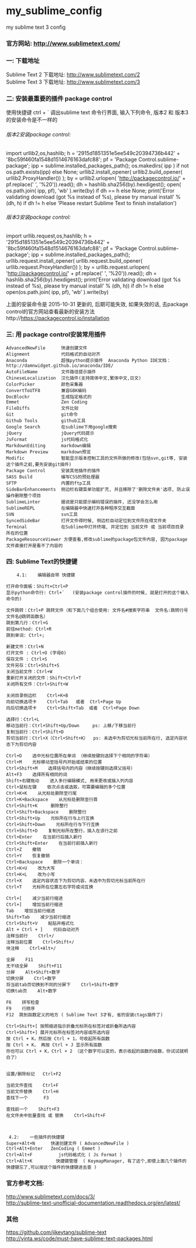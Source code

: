 # my_sublime_config
my sublime text 3 config

### 官方网站:   http://www.sublimetext.com/

### 一: 下载地址

Sublime Text 2 下载地址:  http://www.sublimetext.com/2   
Sublime Text 3 下载地址:  http://www.sublimetext.com/3


### 二: 安装最重要的插件 package control

使用快捷键 ctrl + ` 调出sublime text 命令行界面, 输入下列命令, 版本2 和 版本3的安装命令是不一样的

###### 版本2安装package control:
import urllib2,os,hashlib; h = '2915d1851351e5ee549c20394736b442' + '8bc59f460fa1548d1514676163dafc88'; pf = 'Package Control.sublime-package'; ipp = sublime.installed_packages_path(); os.makedirs( ipp ) if not os.path.exists(ipp) else None; urllib2.install_opener( urllib2.build_opener( urllib2.ProxyHandler()) ); by = urllib2.urlopen( 'http://packagecontrol.io/' + pf.replace(' ', '%20')).read(); dh = hashlib.sha256(by).hexdigest(); open( os.path.join( ipp, pf), 'wb' ).write(by) if dh == h else None; print('Error validating download (got %s instead of %s), please try manual install' % (dh, h) if dh != h else 'Please restart Sublime Text to finish installation')

###### 版本3安装package control:
import urllib.request,os,hashlib; h = '2915d1851351e5ee549c20394736b442' + '8bc59f460fa1548d1514676163dafc88'; pf = 'Package Control.sublime-package'; ipp = sublime.installed_packages_path(); urllib.request.install_opener( urllib.request.build_opener( urllib.request.ProxyHandler()) ); by = urllib.request.urlopen( 'http://packagecontrol.io/' + pf.replace(' ', '%20')).read(); dh = hashlib.sha256(by).hexdigest(); print('Error validating download (got %s instead of %s), please try manual install' % (dh, h)) if dh != h else open(os.path.join( ipp, pf), 'wb' ).write(by)

上面的安装命令是 2015-10-31 更新的, 后期可能失效, 如果失效的话, 去package control的官方网站查看最新的安装方法
http://https://packagecontrol.io/installation


### 三: 用 package control安装常用插件

    AdvancedNewFile      快速创建文件
    Alignment            代码格式的自动对齐
    Anaconda             超强python提示插件  Anaconda Python IDE文档：http://damnwidget.github.io/anaconda/IDE/
    AutoFileName         文件路径提示插件
    ChineseLocalization  汉化插件(支持简体中文,繁体中文,日文)
    ColorPicker          颜色采集器
    ConvertToUTF8        兼容GBK编码
    DocBlockr            生成指定格式的
    Emmet                Zen Coding
    FileDiffs            文件比较
    Git                  git命令
    Github Tools         github工具
    Google Search        在sublime下用google搜索
    jQuery               jQuery代码提示
    JsFormat             js代码格式化
    MarkdownEditing      markdown编辑
    Markdown Preview     markdown预览
    Modific              智能显示版本控制工具的文件所做的修改(包括svn,git等, 安装这个插件之前,要先安装git插件)
    Package Control      安装其他插件的插件
    SASS Build           编写CSS的预处理器
    SFTP                 内置的ftp工具
    SideBarEnhancements  侧边栏右键菜单功能扩充, 并且移除了'删除文件夹'选项, 防止误操作删除整个项目
    SublimeLinter        据说是只能提示编码错误的插件, 还没学会怎么用
    SublimeREPL          在编辑器中快速打开各种程序交互截面
    SVN                  svn工具
    SyncedSideBar        打开文件得时候, 侧边栏自动定位到文件所在得文件夹
    Terminal             在Sublime中打开终端, 并定位到 当前文件 或 当前项目目录 所在的位置
    PackageResourceViewer 方便查看,修改sublime的package包文件内容, 因为package文件直接打开是看不了内容的



### 四: Sublime Text的快捷键

        4.1:    编辑器自带 快捷键

    打开命令面板：Shift+Ctrl+P
    显示python命令行: Ctrl+`   (安装package control插件的时候, 就是打开的这个输入命令的)

    文件跳转：Ctrl+P 跳转文件（和下面几个组合使用: 文件名#搜索字符串  文件名:跳转行号  文件名@跳转函数名）
    跳到第几行：Ctrl+G
    前往method: Ctrl+R
    跳到单词: Ctrl+;

    新建文件：Ctrl+N
    打开文件 : Ctrl+O (字母O)
    保存文件 : Ctrl+S
    文件另存：Ctrl+Shift+S
    关闭当前文件：Ctrl+W
    重新打开关闭的文件：Shift+Ctrl+T
    关闭所有文件：Ctrl+Shift+W

    关闭目录侧边栏    Ctrl+K+B
    向前切换选项卡    Ctrl+Tab   或者  Ctrl+Page Up
    向后切换选项卡    Ctrl+Shift+Tab  或者  Ctrl+Page Down

    选择行：Ctrl+L
    移动当前行：Ctrl+Shift+Up/Down     ps: 上移/下移当前行
    复制当前行：Ctrl+Shift+D
    剪切当前行：Ctrl+X（Ctrl+Shift+K）  ps: 未选中为剪切光标当前所在行, 选定内容状态下为剪切内容

    Ctrl+D    选中光标位置所在单词 （继续按键则选择下个相同的字符串）
    Ctrl+M    光标移动至括号内开始或结束的位置
    Ctrl+Shift+M    选择括号内的内容（继续按键则选择父括号）
    Alt+F3    选择所有相同的词
    Shift+右键拖动    进入多行编辑模式, 用来更改或插入列内容
    Ctrl+鼠标左键    依次点击或选取，可需要编辑的多个位置
    Ctrl+K+K    从光标处删除至行尾
    Ctrl+K+Backspace    从光标处删除至行首
    Ctrl+Shift+K     删除整行
    Ctrl+Shift+Backspace    删除整行
    Ctrl+Shift+Up    光标所在行与上行互换
    Ctrl+Shift+Down    光标所在行与下行互换
    Ctrl+Shift+D    复制光标所在整行，插入在该行之前
    Ctrl+Enter    在当前行后插入新行
    Ctrl+Shift+Enter    在当前行前插入新行
    Ctrl+Z    撤销
    Ctrl+Y    恢复撤销
    Ctrl+Backspace    删除一个单词：
    Ctrl+K+U    改为大写
    Ctrl+K+L    改为小写
    Ctrl+X    选定内容状态下为剪切内容，未选中为剪切光标当前所在行
    Ctrl+T    光标所在位置左右字符或词互换

    Ctrl+[    减少当前行缩进
    Ctrl+]    增加当前行缩进
    Tab    增加当前行缩进
    Shift+Tab    减少当前行缩进
    Ctrl+Shift+V    粘贴并格式化
    Alt + Ctrl + ]    代码自动对齐
    注释当前行    Ctrl+/
    注释当前位置    Ctrl+Shift+/
    块注释    Ctrl+Alt+/

    全屏    F11
    无干绕全屏    Shift+F11
    分屏    Alt+Shift+数字
    切换分屏    Ctrl+数字
    将当前tab页切换到不同的分屏下    Ctrl+Shift+数字
    切换tab页    Alt+数字

    F6    拼写检查
    F9    行排序
    F12  跳到函数定义的地方 ( Sublime Text 3才有, 省的安装ctags插件了)

    Ctrl+Shift+[ 按照缩进指示折叠光标所在标签对或折叠所选内容
    Ctrl+Shift+] 展开光标所在标签对内容或所选内容
    按 Ctrl + K，然后按 Ctrl + 1，可收起所有函数
    按 Ctrl + K， 再按 Ctrl + J 显示所有函数
    你也可以 Ctrl + K，Ctrl + 2 （这个数字可以变的，表示收起的函数的级数，你试试就明白了）


    设置/删除标记   Ctrl+F2

    当前文件查找    Ctrl+F
    当前文件替换    Ctrl+H
    查找下一个      F3

    查找前一个    Shift+F3   
    在文件夹中批量查找 或 替换    Ctrl+Shift+F


     
     4.2:    一些插件的快捷键
    Super+Alt+N      快速创建文件 ( AdvancedNewFile )
    Ctrl+Alt+Enter   ZenCoding ( Emmet )
    Ctrl+Alt+F          js代码格式化 ( Js Format )
    Ctrl+Alt+K         快捷键管理  ( KeymapManager, 有了这个,即使上面几个插件的快捷键忘了,可以按这个插件的快捷键进去查 )






### 官方参考文档:
http://www.sublimetext.com/docs/3/  
http://sublime-text-unofficial-documentation.readthedocs.org/en/latest/

  
### 其他
https://github.com/jikeytang/sublime-text   
http://vinta.ws/code/must-have-sublime-text-packages.html

